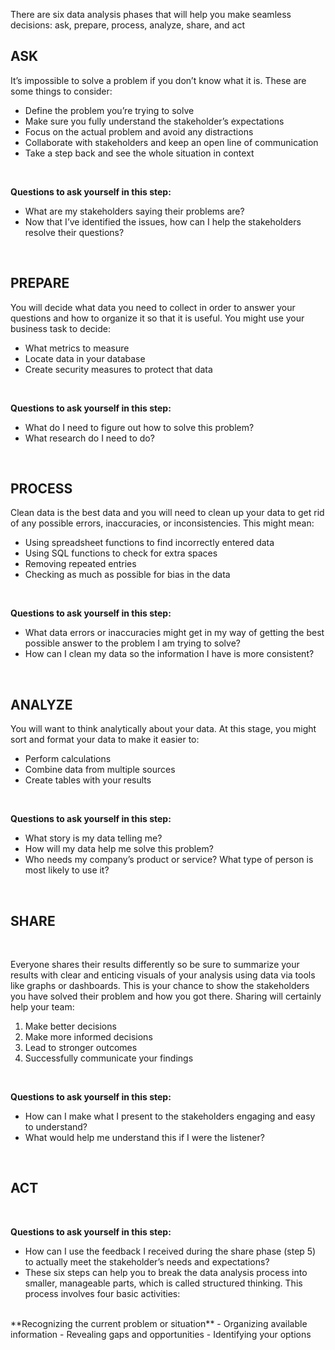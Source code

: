 There are six data analysis phases that will help you make seamless decisions: ask, prepare, process, analyze, share, and act
<br/>

## ASK

It’s impossible to solve a problem if you don’t know what it is. These are some things to consider:
- Define the problem you’re trying to solve
- Make sure you fully understand the stakeholder’s expectations
- Focus on the actual problem and avoid any distractions
- Collaborate with stakeholders and keep an open line of communication
- Take a step back and see the whole situation in context

<br/>

**Questions to ask yourself in this step:** 

- What are my stakeholders saying their problems are?
- Now that I’ve identified the issues, how can I help the stakeholders resolve their questions?

<br />

## PREPARE
You will decide what data you need to collect in order to answer your questions and how to organize it so that it is useful. You might use your business task to decide: 
- What metrics to measure
- Locate data in your database
- Create security measures to protect that data

<br/>

**Questions to ask yourself in this step:**
- What do I need to figure out how to solve this problem?
- What research do I need to do?

<br />

## PROCESS
Clean data is the best data and you will need to clean up your data to get rid of any possible errors, inaccuracies, or inconsistencies. This might mean:
- Using spreadsheet functions to find incorrectly entered data
- Using SQL functions to check for extra spaces
- Removing repeated entries
- Checking as much as possible for bias in the data
 <br />
 
**Questions to ask yourself in this step:**

- What data errors or inaccuracies might get in my way of getting the best possible answer to the problem I am trying to solve?
- How can I clean my data so the information I have is more consistent?

<br/>

## ANALYZE
You will want to think analytically about your data. At this stage, you might sort and format your data to make it easier to: 
- Perform calculations
- Combine data from multiple sources
- Create tables with your results

<br/>

**Questions to ask yourself in this step:**
- What story is my data telling me?
- How will my data help me solve this problem?
- Who needs my company’s product or service? What type of person is most likely to use it?

<br/>

## SHARE
<br/>

Everyone shares their results differently so be sure to summarize your results with clear and enticing visuals of your analysis using data via tools like graphs or dashboards. This is your chance to show the stakeholders you have solved their problem and how you got there. Sharing will certainly help your team:  
1. Make better decisions
2. Make more informed decisions
3. Lead to stronger outcomes
4. Successfully communicate your findings

<br />

**Questions to ask yourself in this step:**

- How can I make what I present to the stakeholders engaging and easy to understand?
- What would help me understand this if I were the listener?

<br />

## ACT
<br/>

**Questions to ask yourself in this step:**

- How can I use the feedback I received during the share phase (step 5) to actually meet the stakeholder’s needs and expectations?
- These six steps can help you to break the data analysis process into smaller, manageable parts, which is called structured thinking. This process involves four basic activities:

<br />
**Recognizing the current problem or situation**
- Organizing available information
- Revealing gaps and opportunities
- Identifying your options
